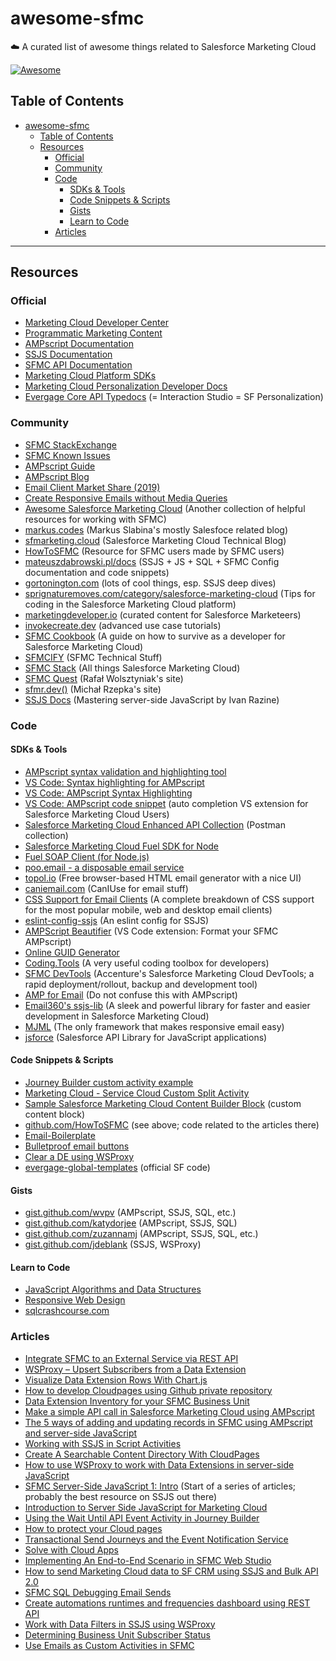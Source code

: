# awesome-sfmc

☁️ A curated list of awesome things related to Salesforce Marketing Cloud

[![Awesome](https://awesome.re/badge.svg)](https://awesome.re)

## Table of Contents

- [awesome-sfmc](#awesome-sfmc)
  - [Table of Contents](#table-of-contents)
  - [Resources](#resources)
    - [Official](#official)
    - [Community](#community)
    - [Code](#code)
      - [SDKs & Tools](##sdks--tools)
      - [Code Snippets & Scripts](#code-snippets--scripts)
      - [Gists](#gists)
      - [Learn to Code](#learn-to-code)
    - [Articles](#articles)

---

## Resources

### Official

- [Marketing Cloud Developer Center](https://developer.salesforce.com/developer-centers/marketing-cloud/)
- [Programmatic Marketing Content](https://developer.salesforce.com/docs/atlas.en-us.mc-programmatic-content.meta/mc-programmatic-content/index.htm)
- [AMPscript Documentation](https://developer.salesforce.com/docs/atlas.en-us.noversion.mc-programmatic-content.meta/mc-programmatic-content/getStarted-AMPscript.htm)
- [SSJS Documentation](https://developer.salesforce.com/docs/atlas.en-us.noversion.mc-programmatic-content.meta/mc-programmatic-content/ssjs_serverSideJavaScript.htm)
- [SFMC API Documentation](https://developer.salesforce.com/docs/atlas.en-us.mc-apis.meta/mc-apis/index-api.htm)
- [Marketing Cloud Platform SDKs](https://developer.salesforce.com/docs/atlas.en-us.noversion.mc-sdks.meta/mc-sdks/index-sdk.htm)
- [Marketing Cloud Personalization Developer Docs](https://developer.salesforce.com/docs/marketing/personalization/overview)
- [Evergage Core API Typedocs](https://salesforce-marketingcloud.github.io/mc-personalization-core-api-typedocs/) (= Interaction Studio = SF Personalization)

### Community

- [SFMC StackExchange](https://salesforce.stackexchange.com/?tags=marketing-cloud)
- [SFMC Known Issues](https://sprignaturemoves.com/sfmcki.php)
- [AMPscript Guide](https://ampscript.guide/)
- [AMPscript Blog](https://ampscript.xyz/)
- [Email Client Market Share (2019)](https://www.litmus.com/blog/infographic-the-2019-email-client-market-share/)
- [Create Responsive Emails without Media Queries](https://www.freecodecamp.org/news/the-fab-four-technique-to-create-responsive-emails-without-media-queries-baf11fdfa848/amp/)
- [Awesome Salesforce Marketing Cloud](https://github.com/sfmcdg/awesome-salesforce-marketingcloud) (Another collection of helpful resources for working with SFMC)
- [markus.codes](https://markus.codes/) (Markus Slabina's mostly Salesfoce related blog)
- [sfmarketing.cloud](https://sfmarketing.cloud) (Salesforce Marketing Cloud Technical Blog)
- [HowToSFMC](https://www.howtosfmc.com/) (Resource for SFMC users made by SFMC users)
- [mateuszdabrowski.pl/docs](https://mateuszdabrowski.pl/docs/) (SSJS + JS + SQL + SFMC Config documentation and code snippets)
- [gortonington.com](https://gortonington.com/) (lots of cool things, esp. SSJS deep dives)
- [sprignaturemoves.com/category/salesforce-marketing-cloud](https://sprignaturemoves.com/category/salesforce-marketing-cloud/) (Tips for coding in the Salesforce Marketing Cloud platform)
- [marketingdeveloper.io](https://www.marketingdeveloper.io/)</a> (curated content for Salesforce Marketeers)
- [invokecreate.dev](https://invokecreate.dev/) (advanced use case tutorials)
- [SFMC Cookbook](https://joernberkefeld.github.io/SFMC-Cookbook/) (A guide on how to survive as a developer for Salesforce Marketing Cloud)
- [SFMCIFY](https://sfmcify.com) (SFMC Technical Stuff)
- [SFMC Stack](https://www.sfmcstack.com) (All things Salesforce Marketing Cloud)
- [SFMC Quest](https://sfmc.quest) (Rafał Wolsztyniak's site)
- [sfmr.dev()](https://sfmr.dev) (Michał Rzepka's site)
- [SSJS Docs](https://www.ssjsdocs.xyz/) (Mastering server-side JavaScript by Ivan Razine)

### Code

#### SDKs & Tools

- [AMPscript syntax validation and highlighting tool](https://ampscript.io/)
- [VS Code: Syntax highlighting for AMPscript](https://marketplace.visualstudio.com/items?itemName=sergey-agadzhanov.AMPscript)
- [VS Code: AMPscript Syntax Highlighting](https://marketplace.visualstudio.com/items?itemName=xnerd.ampscript-language)
- [VS Code: AMPscript code snippet](https://marketplace.visualstudio.com/items?itemName=MarketingThibs.ampscriptsnippets) (auto completion VS extension for Salesforce Marketing Cloud Users)
- [Salesforce Marketing Cloud Enhanced API Collection](https://api.mcexperts.ninja/) (Postman collection)
- [Salesforce Marketing Cloud Fuel SDK for Node](https://github.com/salesforce-marketingcloud/FuelSDK-Node)
- [Fuel SOAP Client (for Node.js)](https://github.com/salesforce-marketingcloud/FuelSDK-Node-SOAP)
- [poo.email - a disposable email service](https://poo.email)
- [topol.io](https://topol.io/) (Free browser-based HTML email generator with a nice UI)
- [caniemail.com](https://www.caniemail.com/) (CanIUse for email stuff)
- [CSS Support for Email Clients](https://www.campaignmonitor.com/css/) (A complete breakdown of CSS support for the most popular mobile, web and desktop email clients)
- [eslint-config-ssjs](https://github.com/JoernBerkefeld/eslint-config-ssjs) (An eslint config for SSJS)
- [AMPScript Beautifier](https://github.com/fib-at-isobar/beautyAmp) (VS Code extension: Format your SFMC AMPscript)
- [Online GUID Generator](https://guidgenerator.com/online-guid-generator.aspx)
- [Coding.Tools](https://coding.tools/) (A very useful coding toolbox for developers)
- [SFMC DevTools](https://github.com/Accenture/sfmc-devtools) (Accenture's Salesforce Marketing Cloud DevTools; a rapid deployment/rollout, backup and development tool)
- [AMP for Email](https://amp.dev/documentation/guides-and-tutorials/start/create_email/?format=email) (Do not confuse this with AMPscript)
- [Email360's ssjs-lib](https://github.com/email360/ssjs-lib) (A sleek and powerful library for faster and easier development in Salesforce Marketing Cloud)
- [MJML](https://mjml.io/) (The only framework that makes responsive email easy)
- [jsforce](https://github.com/jsforce/jsforce) (Salesforce API Library for JavaScript applications)

#### Code Snippets & Scripts

- [Journey Builder custom activity example](https://github.com/salesforce-marketingcloud/sfmc-example-jb-custom-activity)
- [Marketing Cloud - Service Cloud Custom Split Activity](https://github.com/mslabina/sfmc-servicecloud-customsplit)
- [Sample Salesforce Marketing Cloud Content Builder Block](https://github.com/bohawi/sfmc-cb-gdrive-block) (custom content block)
- [github.com/HowToSFMC](https://github.com/HowToSFMC) (see above; code related to the articles there)
- [Email-Boilerplate](https://github.com/seanpowell/Email-Boilerplate/blob/master/email.html)
- [Bulletproof email buttons](https://buttons.cm)
- [Clear a DE using WSProxy](https://ssjs.dev/2020/06/30/ssjs/clear-a-de-using-wsproxy/)
- [evergage-global-templates](https://github.com/evergage/evergage-global-templates) (official SF code)

#### Gists

- [gist.github.com/wvpv](https://gist.github.com/wvpv) (AMPscript, SSJS, SQL, etc.)
- [gist.github.com/katydorjee](https://gist.github.com/katydorjee) (AMPscript, SSJS, SQL)
- [gist.github.com/zuzannamj](https://gist.github.com/zuzannamj) (AMPscript, SSJS, SQL, etc.)
- [gist.github.com/jdeblank](https://gist.github.com/jdeblank) (SSJS, WSProxy)

#### Learn to Code

- [JavaScript Algorithms and Data Structures](https://www.freecodecamp.org/learn/javascript-algorithms-and-data-structures/)
- [Responsive Web Design](https://www.freecodecamp.org/learn/2022/responsive-web-design/)
- [sqlcrashcourse.com](https://sqlcrashcourse.com)

### Articles

- [Integrate SFMC to an External Service via REST API](https://gortonington.com/integration-of-sfmc-with-external-service-via-ssjs-rest-api/)
- [WSProxy – Upsert Subscribers from a Data Extension](https://gortonington.com/wsproxy-upsert-subscribers-from-a-data-extension/)
- [Visualize Data Extension Rows With Chart.js](https://invokecreate.dev/visualize-data-extension-with-chartjs)
- [How to develop Cloudpages using Github private repository](https://www.marketingdeveloper.io/garden/develop-sfmc-cloudpages-using-github-private-repositories)
- [Data Extension Inventory for your SFMC Business Unit](https://gortonington.com/data-extension-inventory-for-your-sfmc-business-unit/)
- [Make a simple API call in Salesforce Marketing Cloud using AMPscript](https://sfmarketing.cloud/2019/08/14/make-a-simple-api-call-in-salesforce-marketing-cloud-using-ampscript/)
- [The 5 ways of adding and updating records in SFMC using AMPscript and server-side JavaScript](https://ampscript.xyz/tips-and-tricks/5-ways-adding-updating-records/)
- [Working with SSJS in Script Activities](https://tidbitsforu.com/ssjs-in-script-activities/)
- [Create A Searchable Content Directory With CloudPages](https://invokecreate.dev/create-a-searchable-content-directory-with-cloudpages)
- [How to use WSProxy to work with Data Extensions in server-side JavaScript](https://ampscript.xyz/how-tos/how-to-use-wsproxy-to-work-with-data-extensions-in-ssjs/)
- [SFMC Server-Side JavaScript 1: Intro](https://gortonington.com/sfmc-server-side-javascript-1-intro/) (Start of a series of articles; probably the best resource on SSJS out there)
- [Introduction to Server Side JavaScript for Marketing Cloud](https://sfdcbrewery.github.io/SalesforceSSJS/)
- [Using the Wait Until API Event Activity in Journey Builder](https://sfmarketing.cloud/2021/04/29/using-the-wait-until-api-event-activity/)
- [How to protect your Cloud pages](https://ampscript.xyz/how-tos/protect-your-cloud-pages/)
- [Transactional Send Journeys and the Event Notification Service](https://markus.codes/2020/11/26/salesforce-marketing-cloud-transactional-send-journeys-event-notification-service)
- [Solve with Cloud Apps](https://mateuszdabrowski.pl/docs/usecase/sfmc-cloud-apps/)
- [Implementing An End-to-End Scenario in SFMC Web Studio](https://salesforcebites.com/2020/05/10/implementing-an-end-to-end-scenario-in-sfmc-web-studio/)
- [How to send Marketing Cloud data to SF CRM using SSJS and Bulk API 2.0](https://tidbitsforu.com/send-sfmc-sfdc-using-ssjs-bulkapi2/)
- [SFMC SQL Debugging Email Sends](https://mateuszdabrowski.pl/docs/sql/sfmc-sql-snippet-debugging-email-sends/)
- [Create automations runtimes and frequencies dashboard using REST API](https://sfmcify.com/create-automations-runtimes-and-frequencies-dashboard-using-rest-api/)
- [Work with Data Filters in SSJS using WSProxy](https://www.sfmcstack.com/post/work-with-data-filters-in-ssjs-using-wsproxy)
- [Determining Business Unit Subscriber Status](https://sprignaturemoves.com/determining-business-unit-subscriber-status/)
- [Use Emails as Custom Activities in SFMC](https://sf-marketing.com/use-emails-as-custom-activities-in-sfmc/)
